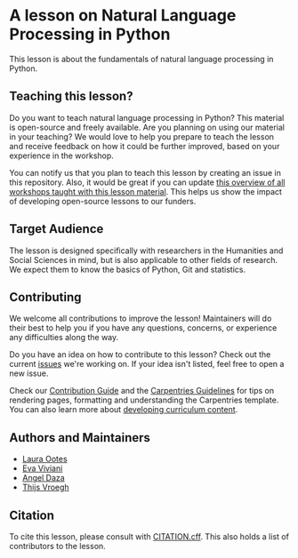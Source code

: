 # A lesson on Natural Language Processing in Python

This lesson is about the fundamentals of natural language processing in Python.

## Teaching this lesson?
Do you want to teach natural language processing in Python? This material is open-source and freely available. 
Are you planning on using our material in your teaching? 
We would love to help you prepare to teach the lesson and receive feedback on how it could be further improved, based on your experience in the workshop.

You can notify us that you plan to teach this lesson by creating an issue in this repository. Also, it would be great if you can update [this overview of all workshops taught with this lesson material](workshops.md). This helps us show the impact of developing open-source lessons to our funders.

## Target Audience
The lesson is designed specifically with researchers in the Humanities and Social Sciences in mind, but is also applicable to other fields of research. We expect them to know the basics of Python, Git and statistics.

## Contributing
We welcome all contributions to improve the lesson! Maintainers will do their best to help you if you have any questions, concerns, or experience any difficulties along the way.

Do you have an idea on how to contribute to this lesson? Check out the current [issues](https://github.com/esciencecenter-digital-skills/Natural-language-processing/issues) we're working on. If your idea isn't listed, feel free to open a new issue.

Check our [Contribution Guide](https://github.com/esciencecenter-digital-skills/Natural-language-processing/blob/main/CONTRIBUTING.md) and the [Carpentries Guidelines](https://carpentries.github.io/lesson-example/) for tips on rendering pages, formatting and understanding the Carpentries template. You can also learn more about [developing curriculum content](https://carpentries.github.io/curriculum-development/).

## Authors and Maintainers
- [Laura Ootes][laura_escience]
- [Eva Viviani][eva_escience]
- [Angel Daza][angel_escience]
- [Thijs Vroegh][thijs_escience]

[laura_escience]: https://www.esciencecenter.nl/team/dr-laura-ootes/
[eva_escience]: https://www.esciencecenter.nl/team/eva-viviani/
[angel_escience]: https://www.esciencecenter.nl/team/angel-daza/
[thijs_escience]: https://www.esciencecenter.nl/team/thijs-vroegh/

## Citation
To cite this lesson, please consult with [CITATION.cff](https://github.com/esciencecenter-digital-skills/Natural-language-processing/blob/main/CITATION.cff). This also holds a list of contributors to the lesson.
